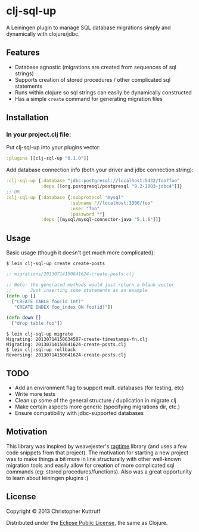 # clj-sql-up
A Leiningen plugin to manage SQL database migrations simply and dynamically with clojure/jdbc.

## Features
* Database agnostic (migrations are created from sequences of sql strings)
* Supports creation of stored procedures / other complicated sql statements
* Runs within clojure so sql strings can easily be dynamically constructed
* Has a simple `create` command for generating migration files

## Installation
### In your project.clj file:

Put clj-sql-up into your plugins vector:
```clojure
:plugins [[clj-sql-up "0.1.0"]]
```

Add database connection info (both your driver and jdbc connection string):

```clojure
:clj-sql-up {:database "jdbc:postgresql://localhost:5432/foo?foo"
             :deps [[org.postgresql/postgresql "9.2-1003-jdbc4"]]}
;; OR			 
:clj-sql-up {:database {:subprotocol "mysql"
                        :subname "//localhost:3306/foo"
                        :user "foo"
                        :password ""}
             :deps [[mysql/mysql-connector-java "5.1.6"]]}
```		 

## Usage
Basic usage (though it doesn't get much more complicated):

    $ lein clj-sql-up create create-posts

```clojure
;; migrations/20130714150641624-create-posts.clj

;; Note: the generated methods would just return a blank vector
;;       Just inserting some statements as an example
(defn up []
  ["CREATE TABLE foo(id int)"
   "CREATE INDEX foo_index ON foo(id)"])

(defn down []
  ["drop table foo"])
```
	$ lein clj-sql-up migrate
	Migrating: 20130714150634587-create-timestamps-fn.clj
	Migrating: 20130714150641624-create-posts.clj
	$ lein clj-sql-up rollback
	Reversing: 20130714150641624-create-posts.clj	

## TODO	
* Add an environment flag to support mult. databases (for testing, etc)
* Write more tests
* Clean up some of the general structure / duplication in migrate.clj
* Make certain aspects more generic (specifying migrations dir, etc.)
* Ensure compatibility with jdbc-supported databases

## Motivation
This library was inspired by weavejester's [ragtime](https://github.com/weavejester/ragtime/) library (and uses a few code snippets from that project).  The motivation for starting a new project was to make things a bit more in line structurally with other well-known migration tools and easily allow for creation of more complicated sql commands (eg: stored procedures/functions).  Also was a great opportunity to learn about leiningen plugins :)

## License
Copyright © 2013 Christopher Kuttruff

Distributed under the [Eclipse Public License](http://www.eclipse.org/legal/epl-v10.html), the same as Clojure.
